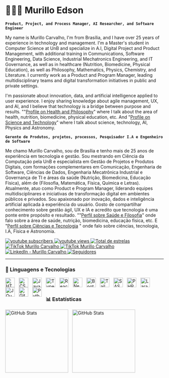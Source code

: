 # 👨🏻‍💻 Murillo Edson
**`Product, Project, and Process Manager, AI Researcher, and Software Engineer`**

My name is Murillo Carvalho, I'm from Brasília, and I have over 25 years of experience in technology and management. I'm a Master's student in Computer Science at UnB and specialize in A.I, Digital Project and Product Management, with additional training in Communications, Software Engineering, Data Science, Industrial Mechatronics Engineering, and IT Governance, as well as in healthcare (Nutrition, Biomedicine, Physical Education), as well as Philosophy, Mathematics, Physics, Chemistry, and Literature. I currently work as a Product and Program Manager, leading multidisciplinary teams and digital transformation initiatives in public and private settings.

I'm passionate about innovation, data, and artificial intelligence applied to user experience. I enjoy sharing knowledge about agile management, UX, and AI, and I believe that technology is a bridge between purpose and results. ""[Profile on Health and Philosophy](https://www.titok.com/omurillooo/)" where I talk about the area of ​​health, nutrition, biomedicine, physical education, etc. And "[Profile on Science and Technology](https://www.tiktok.com/ti_it_/)" where I talk about science, technology, AI, Physics and Astronomy.

**`Gerente de Produtos, projetos, processos, Pesquisador I.A e Engenheiro de Software`**

Me chamo Murillo Carvalho, sou de Brasília e tenho mais de 25 anos de experiência em tecnologia e gestão. Sou mestrando em Ciência da Computação pela UnB e especialista em Gestão de Projetos e Produtos Digitais, com formações complementares em Comunicação, Engenharia de Software, Ciências de Dados, Engenharia Mecatrônica Industrial e Governança de TI e áreas da saúde (Nutrição, Biomedicina, Educação Física), além de (Filosofia, Matemática, Física, Química e Letras). Atualmente, atuo como Product e Program Manager, liderando equipes multidisciplinares e iniciativas de transformação digital em ambientes públicos e privados.
Sou apaixonado por inovação, dados e inteligência artificial aplicada à experiência do usuário. Gosto de compartilhar conhecimento sobre gestão ágil, UX e IA e acredito que tecnologia é uma ponte entre propósito e resultado. ""[Perfil sobre Saúde e Filosofia](https://www.titok.com/omurillooo/)" onde falo sobre a área de saúde, nutrição, biomedicina, educação física, etc. E "[Perfil sobre Ciências e Tecnologia](https://www.tiktok.com/ti_it_/) " onde falo sobre ciências, tecnologia, I.A, Física e Astronomia.

<p align="left">
    <a href="https://www.youtube.com/channel/UCZKD-rf76bIwPq3v_z3D3ew?sub_confirmation=1">
        <img 
            alt="youtube subscribers" 
            title="Inscreva-se no meu canal" 
            src="https://custom-icon-badges.demolab.com/youtube/channel/subscribers/UCZKD-rf76bIwPq3v_z3D3ew?color=%23E05D44&label=Inscreva-se&logo=video&logoColor=white&style=for-the-badge&labelColor=CE4630"
        />
    </a>
    <a href="https://www.youtube.com/channel/UCZKD-rf76bIwPq3v_z3D3ew">
        <img 
            alt="youtube views" 
            title="Vizualizações no YouTube" 
            src="https://custom-icon-badges.demolab.com/youtube/channel/views/UCZKD-rf76bIwPq3v_z3D3ew?color=%23E1AD0E&logo=eye&logoColor=white&style=for-the-badge&labelColor=C79600"
        />
    </a> 
    <a href="https://github.com/murilloed?tab=repositories&sort=stargazers">
        <img 
            alt="Total de estrelas" 
            title="Total de estrelas GitHub" 
            src="https://custom-icon-badges.demolab.com/github/stars/murilloed?color=55960c&style=for-the-badge&labelColor=488207&logo=star&label=estrelas"
        />
    </a>

  <a href="https://www.tiktok.com/@omurillooo" target="_blank">
    <img 
        alt="TikTok Murillo Carvalho"
        title="Saúde e Bem Estar"
        src="https://img.shields.io/badge/TikTok-@omurillooo-black?style=for-the-badge&logo=tiktok&logoColor=white"
    />
</a>

 <a href="https://www.tiktok.com/@ti_it_" target="_blank">
    <img 
        alt="TikTok Murillo Carvalho"
        title="Saúde e Bem Estar"
        src="https://img.shields.io/badge/TikTok-@ti_it_-black?style=for-the-badge&logo=tiktok&logoColor=white"
    />
</a>

<a href="https://www.linkedin.com/in/murilloo/" target="_blank">
    <img 
        alt="LinkedIn - Murillo Carvalho" 
        title="Conecte-se comigo no LinkedIn" 
        src="https://img.shields.io/badge/LinkedIn-Murillo%20Carvalho-0077B5?style=for-the-badge&logo=linkedin&logoColor=white&labelColor=005582"
    />
</a>
    <a href="https://github.com/murilloed?tab=followers">
        <img 
            alt="Seguidores" 
            title="Me siga no GitHub" 
            src="https://custom-icon-badges.demolab.com/github/followers/murilloed?color=236ad3&labelColor=1155ba&style=for-the-badge&logo=github&label=Seguidores&logoColor=white"
        />
    </a>
</p>

---

### 🤖 Linguagens e Tecnologias

<img 
    align="left" 
    alt="HTML"
    title="HTML" 
    width="30px" 
    style="padding-right: 10px;" 
    src="https://cdn.jsdelivr.net/gh/devicons/devicon@latest/icons/html5/html5-original.svg" 
/>
<img 
    align="left" 
    alt="CSS" 
    title="CSS"
    width="30px" 
    style="padding-right: 10px;" 
    src="https://cdn.jsdelivr.net/gh/devicons/devicon@latest/icons/css3/css3-original.svg" 
/>
<img 
    align="left" 
    alt="JavaScript" 
    title="JavaScript"
    width="30px" 
    style="padding-right: 10px;" 
    src="https://cdn.jsdelivr.net/gh/devicons/devicon@latest/icons/javascript/javascript-original.svg" 
/>
<img 
    align="left" 
    alt="TypeScript"
    title="TypeScript" 
    width="30px" 
    style="padding-right: 10px;" 
    src="https://cdn.jsdelivr.net/gh/devicons/devicon@latest/icons/typescript/typescript-original.svg" 
/>
<img 
    align="left" 
    alt="React"
    title="React" 
    width="30px" 
    style="padding-right: 10px;" 
    src="https://cdn.jsdelivr.net/gh/devicons/devicon@latest/icons/react/react-original.svg" 
/>
<img 
    align="left" 
    alt="Next.js" 
    title="Next.js"
    width="30px" 
    style="padding-right: 10px;" 
    src="https://cdn.jsdelivr.net/gh/devicons/devicon@latest/icons/nextjs/nextjs-original.svg" 
/>
<img 
    align="left" 
    alt="Bootstrap"
    title="Bootstrap" 
    width="30px" 
    style="padding-right: 10px;" 
    src="https://cdn.jsdelivr.net/gh/devicons/devicon@latest/icons/bootstrap/bootstrap-original.svg" 
/>
<img 
    align="left" 
    alt="Tailwind" 
    title="Tailwind"
    width="30px" 
    style="padding-right: 10px;" 
    src="https://cdn.jsdelivr.net/gh/devicons/devicon@latest/icons/tailwindcss/tailwindcss-original.svg" 
/>
<img 
    align="left" 
    alt="SASS" 
    title="SASS"
    width="30px" 
    style="padding-right: 10px;" 
    src="https://cdn.jsdelivr.net/gh/devicons/devicon@latest/icons/sass/sass-original.svg" 
/>
<img 
    align="left" 
    alt="PHP" 
    title="PHP"
    width="30px" 
    style="padding-right: 10px;" 
    src="https://cdn.jsdelivr.net/gh/devicons/devicon@latest/icons/php/php-original.svg" 
/>
<img 
    align="left" 
    alt="Laravel" 
    title="Laravel"
    width="30px" 
    style="padding-right: 10px;" 
    src="https://cdn.jsdelivr.net/gh/devicons/devicon@latest/icons/laravel/laravel-original.svg" 
/>
<img 
    align="left" 
    alt="JQuery" 
    title="JQuery"
    width="30px" 
    style="padding-right: 10px;" 
    src="https://cdn.jsdelivr.net/gh/devicons/devicon@latest/icons/jquery/jquery-original.svg" 
/>
<img 
    align="left" 
    alt="Git" 
    title="Git"
    width="30px" 
    style="padding-right: 10px;" 
    src="https://cdn.jsdelivr.net/gh/devicons/devicon@latest/icons/git/git-original.svg" 
/>
<img 
    align="left" 
    alt="Python" 
    title="Python"
    width="30px" 
    style="padding-right: 10px;" 
    src="https://cdn.jsdelivr.net/gh/devicons/devicon@latest/icons/python/python-original.svg" 
/>

<br/>
<br/>

### 📊 Estatísticas

<p>
  <img 
    align="left" 
    alt="GitHub Stats" 
    height="200" 
    style="padding-right: 10px;" 
    src="https://github-readme-stats.vercel.app/api?username=murilloed&show_icons=true&theme=tokyonight&include_all_commits=true&locale=pt-br" 
  />

<img 
      align="left" 
      alt="GitHub Stats" 
      height="200" 
      src="https://github-readme-stats.vercel.app/api/top-langs/?username=murilloed&theme=tokyonight&layout=compact&custom_title=Tecnologias&langs_count=9" 
  />

</p>
